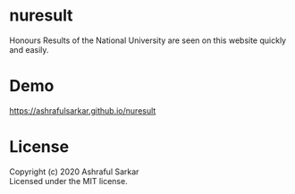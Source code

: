 # nuresult
Honours Results of the National University are seen on this website quickly and easily.
# Demo
https://ashrafulsarkar.github.io/nuresult
# License
Copyright (c) 2020 Ashraful Sarkar <br>
Licensed under the MIT license.
